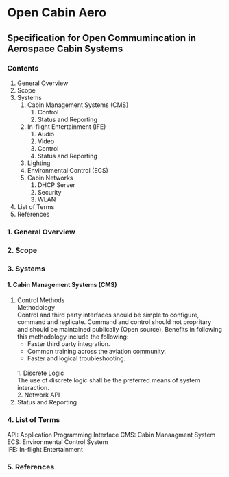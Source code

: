 # Open Cabin Aero
[July 10th, 2024]: #
[Created: openthird3ye]: #

## Specification for Open Commumincation in Aerospace Cabin Systems

### Contents 
1. General Overview
2. Scope
3. Systems
   1. Cabin Management Systems (CMS)
      1. Control
      2. Status and Reporting
   2. In-flight Entertainment (IFE)
      1. Audio
      2. Video
      3. Control
      4. Status and Reporting
   3. Lighting
   4. Environmental Control (ECS)
   5. Cabin Networks
      1. DHCP Server
      2. Security
      3. WLAN
4. List of Terms
5. References  
   
### 1. General Overview
### 2. Scope
### 3. Systems
#### 1. Cabin Management Systems (CMS)
1. Control Methods <br>
Methodology <br>
   Control and third party interfaces should be simple to configure, command and replicate. Command and control should not propritary and should be maintained publically (Open source).
   Benefits in following this methodology include the following:
      + Faster third party integration.
      + Common training across the aviation community.
      + Faster and logical troubleshooting. 
      <br>
   1. Discrete Logic <br>
      The use of discrete logic shall be the preferred means of system interaction. <br>
   2. Network API
2. Status and Reporting
   
### 4. List of Terms
API: Application Programming Interface
CMS: Cabin Manaagment System <br>
ECS: Environmental Control System <br>
IFE: In-flight Entertainment <br>

### 5. References

